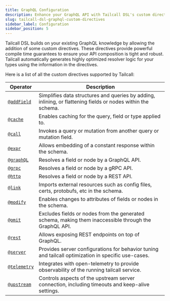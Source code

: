 ```yaml
---
title: GraphQL Configuration
description: Enhance your GraphQL API with Tailcall DSL's custom directives. These directives offer powerful compile-time guarantees, ensuring robust and optimized API composition. Tailcall automates the generation of resolver logic for improved performance.
slug: tailcall-dsl-graphql-custom-directives
sidebar_label: Configuration
sidebar_position: 5
---
```


Tailcall DSL builds on your existing GraphQL knowledge by allowing the addition of some custom directives. These directives provide powerful compile time guarantees to ensure your API composition is tight and robust. Tailcall automatically generates highly optimized resolver logic for your types using the information in the directives.

Here is a list of all the custom directives supported by Tailcall:

<!-- SORT OPERATOR BY NAME -->

| Operator                             | Description                                                                                                  |
| ------------------------------------ | ------------------------------------------------------------------------------------------------------------ |
| [`@addField`](/docs/directives/add-field)   | Simplifies data structures and queries by adding, inlining, or flattening fields or nodes within the schema. |
| [`@cache`](/docs/directives/cache)         | Enables caching for the query, field or type applied to.                                                     |
| [`@call`](/docs/directives/call)           | Invokes a query or mutation from another query or mutation field.                                            |
| [`@expr`](/docs/directives/expr)           | Allows embedding of a constant response within the schema.                                                   |
| [`@graphQL`](/docs/directives/graphQl)     | Resolves a field or node by a GraphQL API.                                                                   |
| [`@grpc`](/docs/directives/grpc)           | Resolves a field or node by a gRPC API.                                                                      |
| [`@http`](/docs/directives/http)           | Resolves a field or node by a REST API.                                                                      |
| [`@link`](/docs/directives/link)           | Imports external resources such as config files, certs, protobufs, etc in the schema.                        |
| [`@modify`](/docs/directives/modify)       | Enables changes to attributes of fields or nodes in the schema.                                              |
| [`@omit`](/docs/directives/omit)           | Excludes fields or nodes from the generated schema, making them inaccessible through the GraphQL API.        |
| [`@rest`](/docs/directives/rest)           | Allows exposing REST endpoints on top of GraphQL.                                                            |
| [`@server`](/docs/directives/server)       | Provides server configurations for behavior tuning and tailcall optimization in specific use-cases.          |
| [`@telemetry`](/docs/directives/telemetry) | Integrates with open-telemetry to provide observability of the running tailcall service.                     |
| [`@upstream`](/docs/directives/upstream)   | Controls aspects of the upstream server connection, including timeouts and keep-alive settings.              |
